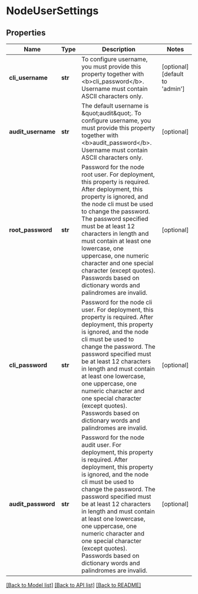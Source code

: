 # NodeUserSettings

## Properties
Name | Type | Description | Notes
------------ | ------------- | ------------- | -------------
**cli_username** | **str** | To configure username, you must provide this property together with &lt;b&gt;cli_password&lt;/b&gt;. Username must contain ASCII characters only.  | [optional] [default to 'admin']
**audit_username** | **str** | The default username is \&quot;audit\&quot;. To configure username, you must provide this property together with &lt;b&gt;audit_password&lt;/b&gt;. Username must contain ASCII characters only.  | [optional] 
**root_password** | **str** | Password for the node root user. For deployment, this property is required. After deployment, this property is ignored, and the node cli must be used to change the password. The password specified must be at least 12 characters in length and must contain at least one lowercase, one uppercase, one numeric character and  one special character (except quotes). Passwords based on dictionary words and palindromes are invalid.  | [optional] 
**cli_password** | **str** | Password for the node cli user. For deployment, this property is required. After deployment, this property is ignored, and the node cli must be used to change the password. The password specified must be at least 12 characters in length and must contain at least one lowercase, one uppercase, one numeric character and one special character (except quotes). Passwords based on dictionary words and palindromes are invalid.  | [optional] 
**audit_password** | **str** | Password for the node audit user. For deployment, this property is required. After deployment, this property is ignored, and the node cli must be used to change the password. The password specified must be at least 12 characters in length and must contain at least one lowercase, one uppercase, one numeric character and one special character (except quotes). Passwords based on dictionary words and palindromes are invalid.  | [optional] 

[[Back to Model list]](../README.md#documentation-for-models) [[Back to API list]](../README.md#documentation-for-api-endpoints) [[Back to README]](../README.md)

